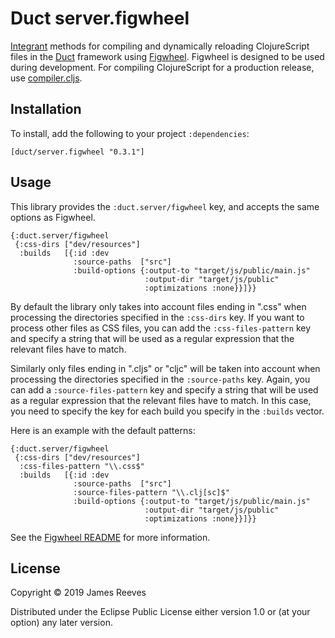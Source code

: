 # Duct server.figwheel

[Integrant][] methods for compiling and dynamically reloading
ClojureScript files in the [Duct][] framework using [Figwheel][].
Figwheel is designed to be used during development. For compiling
ClojureScript for a production release, use [compiler.cljs][].

[integrant]:     https://github.com/weavejester/integrant
[duct]:          https://github.com/duct-framework/duct
[figwheel]:      https://github.com/bhauman/lein-figwheel
[compiler.cljs]: https://github.com/duct-framework/compiler.cljs

## Installation

To install, add the following to your project `:dependencies`:

    [duct/server.figwheel "0.3.1"]

## Usage

This library provides the `:duct.server/figwheel` key, and accepts the
same options as Figwheel.

```edn
{:duct.server/figwheel
 {:css-dirs ["dev/resources"]
  :builds   [{:id :dev
              :source-paths  ["src"]
              :build-options {:output-to "target/js/public/main.js"
                              :output-dir "target/js/public"
                              :optimizations :none}}]}}
```

By default the library only takes into account files ending in ".css"
when processing the directories specified in the `:css-dirs` key. If
you want to process other files as CSS files, you can add the
`:css-files-pattern` key and specify a string that will be used as a
regular expression that the relevant files have to match.

Similarly only files ending in ".cljs" or "cljc" will be taken into
account when processing the directories specified in the
`:source-paths` key. Again, you can add a `:source-files-pattern` key
and specify a string that will be used as a regular expression that
the relevant files have to match. In this case, you need to specify
the key for each build you specify in the `:builds` vector.

Here is an example with the default patterns:

```edn
{:duct.server/figwheel
 {:css-dirs ["dev/resources"]
  :css-files-pattern "\\.css$"
  :builds   [{:id :dev
              :source-paths  ["src"]
              :source-files-pattern "\\.clj[sc]$"
              :build-options {:output-to "target/js/public/main.js"
                              :output-dir "target/js/public"
                              :optimizations :none}}]}}
```

See the [Figwheel README][] for more information.

[figwheel readme]: https://github.com/bhauman/lein-figwheel/blob/master/README.md

## License

Copyright © 2019 James Reeves

Distributed under the Eclipse Public License either version 1.0 or (at
your option) any later version.
